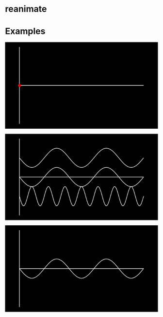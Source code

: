 # reanimate

# Examples

![Sine wave](gifs/sinewave.gif)

![Morphing wave](gifs/morphwave.gif)

![Morphing wave to circle](gifs/morphwave_circle.gif)
